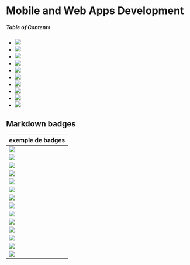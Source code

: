 # Mobile and Web Apps Development

##### Table of Contents  
* [<img src="https://img.shields.io/badge/Resources-Ionic-68ADFE.svg?logo=LOGO">](https://github.com/gsoulie/ionic/blob/master/ionic2-test.md)
* [<img src="https://img.shields.io/badge/Resources-Angular%20(Fr)-DD0031.svg?logo=LOGO">](https://github.com/gsoulie/angular-resources/blob/master/ng-sheet.md)
* [<img src="https://img.shields.io/badge/Resources-Vue%203%20(Fr)-42D392.svg?logo=LOGO">](https://github.com/gsoulie/vue-resources/blob/main/vue-index.md)
* [<img src="https://img.shields.io/badge/Resources-VSCode-blueviolet.svg?logo=LOGO">](https://github.com/gsoulie/angular-resources/blob/master/vscode-sheet.md)      
* [<img src="https://img.shields.io/badge/Resources%20and%20Tools-Mobile%20Front-yellow.svg?logo=LOGO">](https://github.com/gsoulie/ionic/blob/master/Mobile%20App%20Resources%20and%20tools.md)
* [<img src="https://img.shields.io/badge/Ressources-Git%20usage-critical.svg?logo=LOGO" >](https://github.com/gsoulie/Mobile-App-Development/blob/master/git.md)
* [<img src="https://img.shields.io/badge/Resources-Docker%20(Fr)-lightgrey.svg?logo=LOGO">](https://github.com/gsoulie/angular-resources/blob/master/docker.md)       
* [<img src="https://img.shields.io/badge/Ressources-Best%20practices-orange.svg?logo=LOGO" >](https://github.com/gsoulie/ionic/blob/master/best-practice.md)
* [<img src="https://img.shields.io/badge/Site-JS%20from%20basics%20to%20adavanced-brightgreen.svg?logo=LOGO" >](https://javascript.info/)     
* [<img src="https://img.shields.io/badge/Ressources-NodeJS%20bases%20(Fr)-blue.svg?logo=LOGO" >](https://github.com/gsoulie/angular-resources/blob/master/node-sheet.md)     

## Markdown badges

|exemple de badges|
|-|
|[<img src="https://img.shields.io/badge/Badge%20test-message%20with%20spaces-brightgreen.svg?logo=LOGO" >](testBadge)|
| [<img src="https://img.shields.io/badge/Badge-brightgreen-brightgreen.svg?logo=LOGO" >](testBadge) |
| [<img src="https://img.shields.io/badge/Badge-green-green.svg?logo=LOGO" >](testBadge) |
| [<img src="https://img.shields.io/badge/Badge-yellow-yellow.svg?logo=LOGO" >](testBadge) |
|[<img src="https://img.shields.io/badge/Badge-orange-orange.svg?logo=LOGO" >](testBadge) |
|[<img src="https://img.shields.io/badge/Badge-red-red.svg?logo=LOGO" >](testBadge) |
|[<img src="https://img.shields.io/badge/Badge-blue-blue.svg?logo=LOGO" >](testBadge) |
|[<img src="https://img.shields.io/badge/Badge-lightgrey-lightgrey.svg?logo=LOGO" >](testBadge) |
| [<img src="https://img.shields.io/badge/Badge-important-important.svg?logo=LOGO" >](testBadge) |
| [<img src="https://img.shields.io/badge/Badge-critical-critical.svg?logo=LOGO" >](testBadge) |
| [<img src="https://img.shields.io/badge/Badge-informational-informational.svg?logo=LOGO" >](testBadge) |
| [<img src="https://img.shields.io/badge/Badge-blueviolet-blueviolet.svg?logo=LOGO" >](testBadge) |
| [<img src="https://img.shields.io/badge/Badge-ff69b4-ff69b4.svg?logo=LOGO" >](testBadge) |
|[<img src="https://img.shields.io/badge/Badge-ffcc00-ffcc00.svg?logo=LOGO" >](testBadge) |
